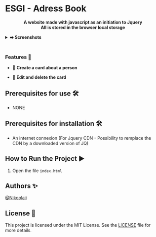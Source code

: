# ESGI - Adress Book #

<p align="center">
   <strong>A website made with javascript as an initiation to Jquery</strong><br />
   <strong>All is stored in the browser local storage</strong>
</p>

<details>
  <summary><strong>➡️ Screenshots</strong></summary>
  <br/>
  <img align="left" src="https://github.com/Nikoolaii/ESGI-AdressBook/blob/main/img_readme/1.png" width="280" />
  <img src="https://github.com/Nikoolaii/ESGI-AdressBook/blob/main/img_readme/2.png" width="280" />
  <br/>
  <img src="https://github.com/Nikoolaii/ESGI-AdressBook/blob/main/img_readme/3.png" width="280" />
</details><br/>

### Features 🚀

- 👨 **Create a card about a person**

- 🔄 **Edit and delete the card**

## Prerequisites for use 🛠️

- NONE

## Prerequisites for installation 🛠️

- An internet connexion (For Jquery CDN - Possibility to remplace the CDN by a downloaded version of JQ)

## How to Run the Project ▶️

1. Open the file ```index.html```

## Authors ✨

[@Nikoolaii](https://github.com/Nikoolaii)

## License 📄

This project is licensed under the MIT License. See the [LICENSE](LICENSE) file for more details.
